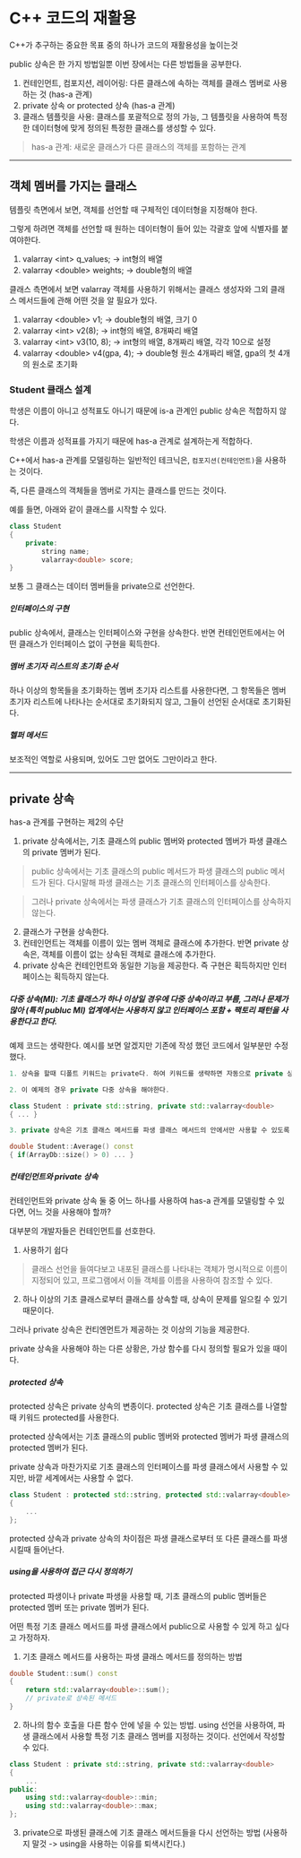 # C++ 코드의 재활용

C++가 추구하는 중요한 목표 중의 하나가 코드의 재활용성을 높이는것

public 상속은 한 가지 방법일뿐 이번 장에서는 다른 방법들을 공부한다.

1. 컨테인먼트, 컴포지션, 레이어링: 다른 클래스에 속하는 객체를 클래스 멤버로 사용하는 것 (has-a 관계)
2. private 상속 or protected 상속 (has-a 관계)
3. 클래스 템플릿을 사용: 클래스를 포괄적으로 정의 가능, 그 템플릿을 사용하여 특정한 데이터형에 맞게 정의된 특정한 클래스를 생성할 수 있다.

> has-a 관계: 새로운 클래스가 다른 클래스의 객체를 포함하는 관계

---
## 객체 멤버를 가지는 클래스

템플릿 측면에서 보면, 객체를 선언할 때 구체적인 데이터형을 지정해야 한다.

그렇게 하려면 객체를 선언할 때 원하는 데이터형이 들어 있는 각괄호 앞에 식별자를 붙여야한다.

1. valarray &lt;int> q_values; -> int형의 배열
2. valarray &lt;double> weights; -> double형의 배열

클래스 측면에서 보면 valarray 객체를 사용하기 위해서는 클래스 생성자와 그외 클래스 메서드들에 관해 어떤 것을 알 필요가 있다.

1. valarray &lt;double> v1; -> double형의 배열, 크기 0
2. valarray &lt;int> v2(8); -> int형의 배열, 8개짜리 배열
3. valarray &lt;int> v3(10, 8); -> int형의 배열, 8개짜리 배열, 각각 10으로 설정
4. valarray &lt;double> v4(gpa, 4); -> double형 원소 4개짜리 배열, gpa의 첫 4개의 원소로 초기화

### Student 클래스 설계
학생은 이름이 아니고 성적표도 아니기 때문에 is-a 관계인 public 상속은 적합하지 않다.

학생은 이름과 성적표를 가지기 때문에 has-a 관계로 설계하는게 적합하다.

C++에서 has-a 관계를 모델링하는 일반적인 테크닉은, ```컴포지션(컨테인먼트)```을 사용하는 것이다.

즉, 다른 클래스의 객체들을 멤버로 가지는 클래스를 만드는 것이다.

예를 들면, 아래와 같이 클래스를 시작할 수 있다.

``` cpp
class Student
{
    private:
        string name;
        valarray<double> score;
}
```

보통 그 클래스는 데이터 멤버들을 private으로 선언한다.

##### 인터페이스의 구현
public 상속에서, 클래스는 인터페이스와 구현을 상속한다. 반면 컨테인먼트에서는 어떤 클래스가 인터페이스 없이 구현을 획득한다.

##### 멤버 초기자 리스트의 초기화 순서
하나 이상의 항목들을 초기화하는 멤버 초기자 리스트를 사용한다면, 그 항목들은 멤버 초기자 리스트에 나타나는 순서대로 초기화되지 않고, 그들이 선언된 순서대로 초기화된다.

##### 헬퍼 메서드
보조적인 역할로 사용되며, 있어도 그만 없어도 그만이라고 한다.

---
## private 상속
has-a 관계를 구현하는 제2의 수단

1. private 상속에서는, 기초 클래스의 public 멤버와 protected 멤버가 파생 클래스의 private 멤버가 된다.

> public 상속에서는 기초 클래스의 public 메서드가 파생 클래스의 public 메서드가 된다. 다시말해 파생 클래스는 기초 클래스의 인터페이스를 상속한다.

> 그러나 private 상속에서는 파생 클래스가 기초 클래스의 인터페이스를 상속하지 않는다.

2. 클래스가 구현을 상속한다.
3. 컨테인먼트는 객체를 이름이 있는 멤버 객체로 클래스에 추가한다. 반면 private 상속은, 객체를 이름이 없는 상속된 객체로 클래스에 추가한다.
4. private 상속은 컨테인먼트와 동일한 기능을 제공한다. 즉 구현은 획득하지만 인터페이스는 획득하지 않는다.

##### 다중 상속(MI): 기초 클래스가 하나 이상일 경우에 다중 상속이라고 부름, 그러나 문제가 많아 (특히 publuc MI) 업계에서는 사용하지 않고 인터페이스 포함 + 팩토리 패턴을 사용한다고 한다.

예제 코드는 생략한다. 예시를 보면 알겠지만 기존에 작성 했던 코드에서 일부분만 수정했다.

``` cpp
1. 상속을 할때 디폴트 키워드는 private다. 하여 키워드를 생략하면 자동으로 private 상속이 되는데, 식별자를 써주는게 좋다.

2. 이 예제의 경우 private 다중 상속을 해야한다.

class Student : private std::string, private std::valarray<double>
{ ... }

3. private 상속은 기초 클래스 메서드를 파생 클래스 메서드의 안에서만 사용할 수 있도록 제한한다. 그러나 기초 클래스 기능을 public으로 사용하고 싶을때는 범위 결정 연산자로 호출할 수 있다.

double Student::Average() const
{ if(ArrayDb::size() > 0) ... }
``` 

##### 컨테인먼트와 private 상속
컨테인먼트와 private 상속 둘 중 어느 하나를 사용하여 has-a 관계를 모델링할 수 있다면, 어느 것을 사용해야 할까?

대부분의 개발자들은 컨테인먼트를 선호한다.

1. 사용하기 쉽다
> 클래스 선언을 들여다보고 내포된 클래스를 나타내는 객체가 명시적으로 이름이 지정되어 있고, 프로그램에서 이들 객체를 이름을 사용하여 참조할 수 있다.

2. 하나 이상의 기초 클래스로부터 클래스를 상속할 때, 상속이 문제를 일으킬 수 있기 때문이다.

그러나 private 상속은 컨티엔먼트가 제공하는 것 이상의 기능을 제공한다.

private 상속을 사용해야 하는 다른 상황은, 가상 함수를 다시 정의할 필요가 있을 때이다.

##### protected 상속

protected 상속은 private 상속의 변종이다. protected 상속은 기초 클래스를 나열할 때 키워드 protected를 사용한다.

protected 상속에서는 기초 클래스의 public 멤버와 protected 멤버가 파생 클래스의 protected 멤버가 된다.

private 상속과 마찬가지로 기초 클래스의 인터페이스를 파생 클래스에서 사용할 수 있지만, 바깥 세계에서는 사용할 수 없다.

``` c++
class Student : protected std::string, protected std::valarray<double>
{
    ...
};
```

protected 상속과 private 상속의 차이점은 파생 클래스로부터 또 다른 클래스를 파생시킬때 들어난다.

##### using을 사용하여 접근 다시 정의하기

protected 파생이나 private 파생을 사용할 때, 기초 클래스의 public 멤버들은 protected 멤버 또는 private 멤버가 된다.

어떤 특정 기초 클래스 메서드를 파생 클래스에서 public으로 사용할 수 있게 하고 싶다고 가정하자.

1. 기초 클래스 메서드를 사용하는 파생 클래스 메서드를 정의하는 방법
``` cpp
double Student::sum() const
{
    return std::valarray<double>::sum();
    // private로 상속된 메서드
}
```
2. 하나의 함수 호출을 다른 함수 안에 넣을 수 있는 방법. using 선언을 사용하여, 파생 클래스에서 사용할 특정 기초 클래스 멤버를 지정하는 것이다. 선언에서 작성할 수 있다. 
``` cpp
class Student : private std::string, private std::valarray<double>
{
    ...
public:
    using std::valarray<double>::min;
    using std::valarray<double>::max;
};
```
3. private으로 파생된 클래스에 기초 클래스 메서드들을 다시 선언하는 방법 (사용하지 말것 -> using을 사용하는 이유를 퇴색시킨다.)